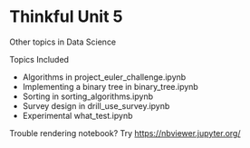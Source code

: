 # Thinkful Unit 5
Other topics in Data Science

Topics Included
* Algorithms in project_euler_challenge.ipynb
* Implementing a binary tree in binary_tree.ipynb
* Sorting in sorting_algorithms.ipynb
* Survey design in drill_use_survey.ipynb
* Experimental what_test.ipynb

Trouble rendering notebook?  Try https://nbviewer.jupyter.org/
